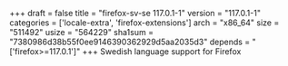 +++
draft = false
title = "firefox-sv-se 117.0.1-1"
version = "117.0.1-1"
categories = ['locale-extra', 'firefox-extensions']
arch = "x86_64"
size = "511492"
usize = "564229"
sha1sum = "7380986d38b55f0ee9146390362929d5aa2035d3"
depends = "['firefox>=117.0.1']"
+++
Swedish language support for Firefox